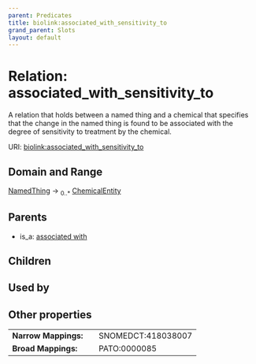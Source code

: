 ```yaml
---
parent: Predicates
title: biolink:associated_with_sensitivity_to
grand_parent: Slots
layout: default
---
```


# Relation: associated_with_sensitivity_to


A relation that holds between a named thing and a chemical that specifies that the change in the named thing is found to be associated with the degree of sensitivity to treatment by the chemical.

URI: [biolink:associated_with_sensitivity_to](https://w3id.org/biolink/associated_with_sensitivity_to)

## Domain and Range

[NamedThing](NamedThing.md) ->  <sub>0..\*</sub> [ChemicalEntity](ChemicalEntity.md)

## Parents

 *  is_a: [associated with](associated_with.md)

## Children


## Used by


## Other properties

|  |  |  |
| --- | --- | --- |
| **Narrow Mappings:** | | SNOMEDCT:418038007 |
| **Broad Mappings:** | | PATO:0000085 |

